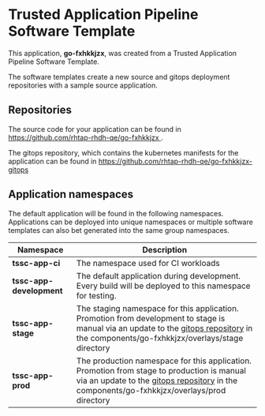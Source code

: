 # Trusted Application Pipeline Software Template

This application, **go-fxhkkjzx**, was created from a Trusted Application Pipeline Software Template.

The software templates create a new source and gitops deployment repositories with a sample source application. 

## Repositories

The source code for your application can be found in [https://github.com/rhtap-rhdh-qe/go-fxhkkjzx ](https://github.com/rhtap-rhdh-qe/go-fxhkkjzx ).
 
The gitops repository, which contains the kubernetes manifests for the application can be found in 
[https://github.com/rhtap-rhdh-qe/go-fxhkkjzx-gitops ](https://github.com/rhtap-rhdh-qe/go-fxhkkjzx-gitops ) 

## Application namespaces 

The default application will be found in the following namespaces. Applications can be deployed into unique namespaces or multiple software templates can also bet generated into the same group namespaces.  

|  Namespace   |  Description   |  
| -------- | -------- |
| **tssc-app-ci** | The namespace used for CI workloads |
| **tssc-app-development** | The default application during development. Every build will be deployed to this namespace for testing. |
| **tssc-app-stage** | The staging namespace for this application. Promotion from development to stage is manual via an update to the [gitops repository](https://github.com/rhtap-rhdh-qe/go-fxhkkjzx-gitops ) in the components/go-fxhkkjzx/overlays/stage directory |
| **tssc-app-prod** | The production namespace for this application. Promotion from stage to production is manual via an update to the [gitops repository](https://github.com/rhtap-rhdh-qe/go-fxhkkjzx-gitops ) in the components/go-fxhkkjzx/overlays/prod directory |